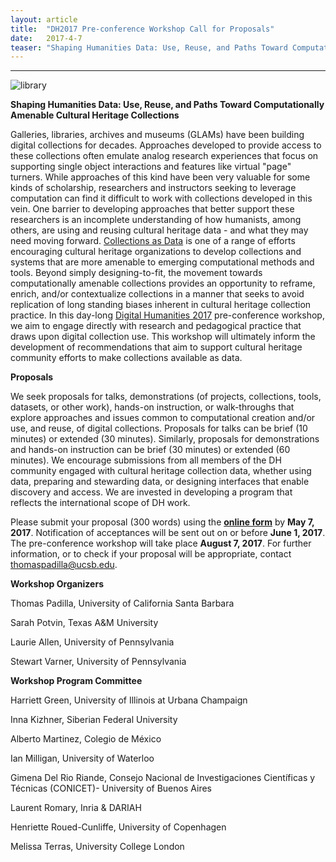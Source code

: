 ```yaml
---
layout: article
title:  "DH2017 Pre-conference Workshop Call for Proposals"
date:   2017-4-7 
teaser: "Shaping Humanities Data: Use, Reuse, and Paths Toward Computationally Amenable Cultural Heritage Collections"
---
```

---
![library](https://collectionsasdata.github.io/images/dh2017.png)

**Shaping Humanities Data: Use, Reuse, and Paths Toward Computationally Amenable Cultural Heritage Collections**

Galleries, libraries, archives and museums (GLAMs) have been building digital collections for decades. Approaches developed to provide access to these collections often emulate analog research experiences that focus on supporting single object interactions and features like virtual "page" turners. While approaches of this kind have been very valuable for some kinds of scholarship, researchers and instructors seeking to leverage computation can find it difficult to work with collections developed in this vein. One barrier to developing approaches that better support these researchers is an incomplete understanding of how humanists, among others, are using and reusing cultural heritage data - and what they may need moving forward. [Collections as Data](https://collectionsasdata.github.io/) is one of a range of efforts encouraging cultural heritage organizations to develop collections and systems that are more amenable to emerging computational methods and tools. Beyond simply designing-to-fit, the movement towards computationally amenable collections provides an opportunity to  reframe, enrich, and/or contextualize collections in a manner that seeks to avoid replication of long standing biases inherent in cultural heritage collection practice. In this day-long [Digital Humanities 2017](https://dh2017.adho.org/) pre-conference workshop, we aim to engage directly with research and pedagogical practice that draws upon digital collection use. This workshop will ultimately inform the development of recommendations that aim to support cultural heritage community efforts to make collections available as data.

**Proposals** 

We seek proposals for talks, demonstrations (of projects, collections, tools, datasets, or other work), hands-on instruction, or walk-throughs that explore approaches and issues common to computational creation and/or use, and reuse, of digital collections. Proposals for talks can be brief (10 minutes) or extended (30 minutes). Similarly, proposals for demonstrations and hands-on instruction can be brief (30 minutes) or extended (60 minutes). We encourage submissions from all members of the DH community engaged with cultural heritage collection data, whether using data, preparing and stewarding data, or designing interfaces that enable discovery and access. We are invested in developing a program that reflects the international scope of DH work.

Please submit your proposal (300 words) using the [**online form**](https://docs.google.com/forms/d/e/1FAIpQLSdclk_cCq8bXc5R5iEYFqiksCQrjm1b-5WPOKReglWk6plhQg/viewform?usp=sf_link) by **May 7, 2017**. Notification of acceptances will be sent out on or before **June 1, 2017**. The pre-conference workshop will take place **August 7, 2017**. For further information, or to check if your proposal will be appropriate, contact thomaspadilla@ucsb.edu. 

**Workshop Organizers** 

Thomas Padilla, University of California Santa Barbara

Sarah Potvin, Texas A&M University

Laurie Allen, University of Pennsylvania

Stewart Varner, University of Pennsylvania

**Workshop Program Committee**

Harriett Green, University of Illinois at Urbana Champaign

Inna Kizhner, Siberian Federal University

Alberto Martinez, Colegio de México

Ian Milligan, University of Waterloo

Gimena Del Rio Riande, Consejo Nacional de Investigaciones Científicas y Técnicas (CONICET)- University of Buenos Aires

Laurent Romary, Inria & DARIAH

Henriette Roued-Cunliffe, University of Copenhagen 

Melissa Terras, University College London
